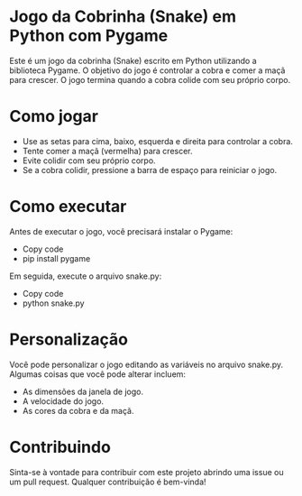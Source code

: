 # Jogo da Cobrinha (Snake) em Python com Pygame
Este é um jogo da cobrinha (Snake) escrito em Python utilizando a biblioteca Pygame. O objetivo do jogo é controlar a cobra e comer a maçã para crescer. O jogo termina quando a cobra colide com seu próprio corpo.

# Como jogar
* Use as setas para cima, baixo, esquerda e direita para controlar a cobra.
* Tente comer a maçã (vermelha) para crescer.
* Evite colidir com seu próprio corpo.
* Se a cobra colidir, pressione a barra de espaço para reiniciar o jogo.

# Como executar
Antes de executar o jogo, você precisará instalar o Pygame:

* Copy code
* pip install pygame

Em seguida, execute o arquivo snake.py:

* Copy code
* python snake.py

# Personalização

Você pode personalizar o jogo editando as variáveis no arquivo snake.py. Algumas coisas que você pode alterar incluem:

* As dimensões da janela de jogo.
* A velocidade do jogo.
* As cores da cobra e da maçã.

# Contribuindo
Sinta-se à vontade para contribuir com este projeto abrindo uma issue ou um pull request. Qualquer contribuição é bem-vinda!
